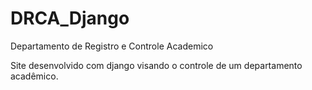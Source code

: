# DRCA_Django
Departamento de Registro e Controle Academico

Site desenvolvido com django visando o controle de um departamento acadêmico.
